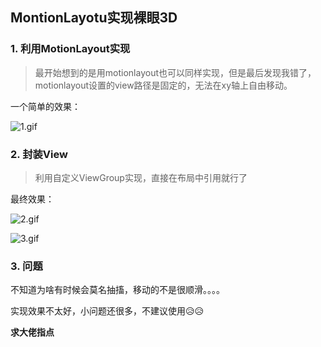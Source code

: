 ## MontionLayotu实现裸眼3D


### 1. 利用MotionLayout实现
> 最开始想到的是用motionlayout也可以同样实现，但是最后发现我错了，motionlayout设置的view路径是固定的，无法在xy轴上自由移动。

一个简单的效果：

![1.gif](https://p1-juejin.byteimg.com/tos-cn-i-k3u1fbpfcp/35c78bece0a84c93809750ae3576eb8d~tplv-k3u1fbpfcp-watermark.image)

### 2. 封装View

> 利用自定义ViewGroup实现，直接在布局中引用就行了

最终效果：

![2.gif](https://p3-juejin.byteimg.com/tos-cn-i-k3u1fbpfcp/a9491097460f41ac9359c704038413ee~tplv-k3u1fbpfcp-watermark.image)

![3.gif](https://p3-juejin.byteimg.com/tos-cn-i-k3u1fbpfcp/4b9f9fdfe662418d965551a797b8b431~tplv-k3u1fbpfcp-watermark.image)


### 3. 问题

不知道为啥有时候会莫名抽搐，移动的不是很顺滑。。。。

实现效果不太好，小问题还很多，不建议使用😥😥

**求大佬指点**
